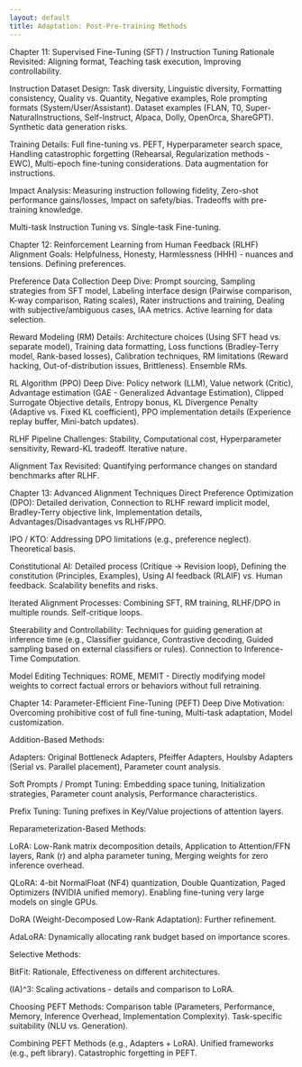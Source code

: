 ```yaml
---
layout: default
title: Adaptation: Post-Pre-training Methods
---
```


Chapter 11: Supervised Fine-Tuning (SFT) / Instruction Tuning
Rationale Revisited: Aligning format, Teaching task execution, Improving controllability.

Instruction Dataset Design: Task diversity, Linguistic diversity, Formatting consistency, Quality vs. Quantity, Negative examples, Role prompting formats (System/User/Assistant). Dataset examples (FLAN, T0, Super-NaturalInstructions, Self-Instruct, Alpaca, Dolly, OpenOrca, ShareGPT). Synthetic data generation risks.

Training Details: Full fine-tuning vs. PEFT, Hyperparameter search space, Handling catastrophic forgetting (Rehearsal, Regularization methods - EWC), Multi-epoch fine-tuning considerations. Data augmentation for instructions.

Impact Analysis: Measuring instruction following fidelity, Zero-shot performance gains/losses, Impact on safety/bias. Tradeoffs with pre-training knowledge.

Multi-task Instruction Tuning vs. Single-task Fine-tuning.

Chapter 12: Reinforcement Learning from Human Feedback (RLHF)
Alignment Goals: Helpfulness, Honesty, Harmlessness (HHH) - nuances and tensions. Defining preferences.

Preference Data Collection Deep Dive: Prompt sourcing, Sampling strategies from SFT model, Labeling interface design (Pairwise comparison, K-way comparison, Rating scales), Rater instructions and training, Dealing with subjective/ambiguous cases, IAA metrics. Active learning for data selection.

Reward Modeling (RM) Details: Architecture choices (Using SFT head vs. separate model), Training data formatting, Loss functions (Bradley-Terry model, Rank-based losses), Calibration techniques, RM limitations (Reward hacking, Out-of-distribution issues, Brittleness). Ensemble RMs.

RL Algorithm (PPO) Deep Dive: Policy network (LLM), Value network (Critic), Advantage estimation (GAE - Generalized Advantage Estimation), Clipped Surrogate Objective details, Entropy bonus, KL Divergence Penalty (Adaptive vs. Fixed KL coefficient), PPO implementation details (Experience replay buffer, Mini-batch updates).

RLHF Pipeline Challenges: Stability, Computational cost, Hyperparameter sensitivity, Reward-KL tradeoff. Iterative nature.

Alignment Tax Revisited: Quantifying performance changes on standard benchmarks after RLHF.

Chapter 13: Advanced Alignment Techniques
Direct Preference Optimization (DPO): Detailed derivation, Connection to RLHF reward implicit model, Bradley-Terry objective link, Implementation details, Advantages/Disadvantages vs RLHF/PPO.

IPO / KTO: Addressing DPO limitations (e.g., preference neglect). Theoretical basis.

Constitutional AI: Detailed process (Critique -> Revision loop), Defining the constitution (Principles, Examples), Using AI feedback (RLAIF) vs. Human feedback. Scalability benefits and risks.

Iterated Alignment Processes: Combining SFT, RM training, RLHF/DPO in multiple rounds. Self-critique loops.

Steerability and Controllability: Techniques for guiding generation at inference time (e.g., Classifier guidance, Contrastive decoding, Guided sampling based on external classifiers or rules). Connection to Inference-Time Computation.

Model Editing Techniques: ROME, MEMIT - Directly modifying model weights to correct factual errors or behaviors without full retraining.

Chapter 14: Parameter-Efficient Fine-Tuning (PEFT) Deep Dive
Motivation: Overcoming prohibitive cost of full fine-tuning, Multi-task adaptation, Model customization.

Addition-Based Methods:

Adapters: Original Bottleneck Adapters, Pfeiffer Adapters, Houlsby Adapters (Serial vs. Parallel placement), Parameter count analysis.

Soft Prompts / Prompt Tuning: Embedding space tuning, Initialization strategies, Parameter count analysis, Performance characteristics.

Prefix Tuning: Tuning prefixes in Key/Value projections of attention layers.

Reparameterization-Based Methods:

LoRA: Low-Rank matrix decomposition details, Application to Attention/FFN layers, Rank (r) and alpha parameter tuning, Merging weights for zero inference overhead.

QLoRA: 4-bit NormalFloat (NF4) quantization, Double Quantization, Paged Optimizers (NVIDIA unified memory). Enabling fine-tuning very large models on single GPUs.

DoRA (Weight-Decomposed Low-Rank Adaptation): Further refinement.

AdaLoRA: Dynamically allocating rank budget based on importance scores.

Selective Methods:

BitFit: Rationale, Effectiveness on different architectures.

(IA)^3: Scaling activations - details and comparison to LoRA.

Choosing PEFT Methods: Comparison table (Parameters, Performance, Memory, Inference Overhead, Implementation Complexity). Task-specific suitability (NLU vs. Generation).

Combining PEFT Methods (e.g., Adapters + LoRA). Unified frameworks (e.g., peft library). Catastrophic forgetting in PEFT.
